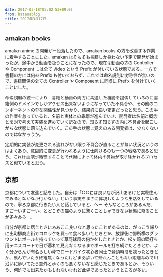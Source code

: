 ```yaml
---
date: 2017-03-18T05:02:53+09:00
from: hatenablog
title: 2017年3月17日
---
```

## amakan books

amakan anime の開発が一段落したので、amakan books の方を改善する作業に着手することにした。amakan はそもそも書籍しか扱わない予定で開発が始まったが、途中から動画を扱うことになったので、現在は動画の方の Controller や Component には全て Video という Prefix が付いている状態である。一方で書籍の方には何の Prefix も付いておらず、これでは命名規則に対称性が無いので、書籍関係の全ての Controller や Component に同様に Prefix を付けていくことにした。

命名規則の統一により、書籍と動画の両方に共通した機能を提供しているのに書籍側のドメインでしかアクセス出来ないようになっていた不具合や、その他のコンポーネントの歪な関係性が見つかり、結果的に良い変更だったと思う。この手の作業を怠っていると、名前と実体との乖離が進んでいき、開発者は名前と概念とを対で考えて実装を進めていく訳なので、知らず知らずの内に不具合を起こしがちな状態に落ち込んでいく。この手の状態に覚えのある開発者は、少なくないのではなかろうか。

定期的に実装が変更される流れがない限り不具合が直ることが無い状況というのはよくあり、意図的に変更が行われるように仕向けるのも一つの戦略であると思う。これは血液が循環することで代謝によって体内の異物が取り除かれるプロセスと似ていると思う。

## 京都

京都について友達と話をした。自分は「○○には良い店が沢山あるけど実際住んでみるとなかなか行かない」という事実をまさに体現したような生活をしているので、寧ろ京都に行きたい人と話していると、へー そんなところがあるんだ、すごーいすごーい、とどこぞの猫のように驚くことしかできない状態に陥ることが多々ある…。

自分が京都に居たときにああここ良いなと思ったことがあるのは、がっこう帰りに出町柳商店街でコロッケを買って食べ歩いたときとか、放課後に御所横のグラウンドにボールを持っていって草野球風の何かをしたときとか、松ヶ崎の壁打ち用テニスコートで日が暮れて見えなくなるまでボールを打ち続けたときとか、よく分からんが有名らしい峠でロードバイク初心者同士で登頂時間を競ったときとか、飲んでいたら終電無くなったけどまあ歩いて帰れんこともない距離なので川沿いに歩いてたら意外と歩くのも悪くないなと感じたときであるとか、そういう、何処でも出来たかもしれないけれど此処であったというところが多い。

